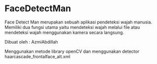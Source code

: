 # FaceDetectMan

Face Detect Man merupakan sebuah aplikasi pendeteksi wajah manusia.
Memiliki dua fungsi utama yaitu mendeteksi wajah melalui file atau mendeteksi wajah menggunakan kamera secara langsung.

Dibuat oleh : AzmiAbdillah 

Menggunakan metode library openCV dan menggunakan detector haarcascade_frontalface_alt.xml


